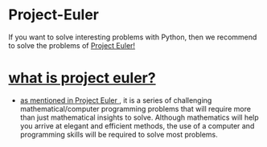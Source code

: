 # Project-Euler
If you want to solve interesting problems with Python, then we recommend to solve the problems of <a href="https://projecteuler.net/"> Project Euler!
# what is project euler?
  
  - as mentioned in <a href="https://projecteuler.net"> Project Euler </a>, it is a series of challenging mathematical/computer programming problems that will require more than just mathematical insights to solve. Although mathematics will help you arrive at elegant and efficient methods, the use of a computer and programming skills will be required to solve most problems.
